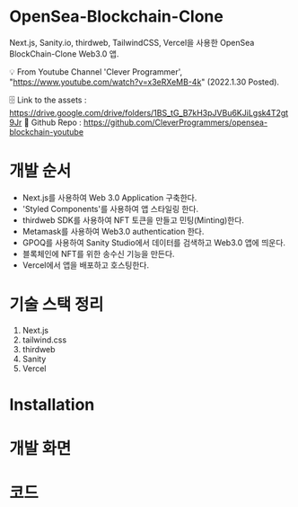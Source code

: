 # OpenSea-Blockchain-Clone
Next.js, Sanity.io, thirdweb, TailwindCSS, Vercel을 사용한 OpenSea BlockChain-Clone Web3.0 앱.

💡 From Youtube Channel 'Clever Programmer', "https://www.youtube.com/watch?v=x3eRXeMB-4k" (2022.1.30 Posted).

🗄️ Link to the assets : https://drive.google.com/drive/folders/1BS_tG_B7kH3pJVBu6KJiLgsk4T2gt9Jr
🔗 Github Repo : https://github.com/CleverProgrammers/opensea-blockchain-youtube

# 개발 순서
- Next.js를 사용하여 Web 3.0 Application 구축한다.
- 'Styled Components'를 사용하여 앱 스타일링 한다.
- thirdweb SDK를 사용하여 NFT 토큰을 만들고 민팅(Minting)한다.
- Metamask를 사용하여 Web3.0 authentication 한다.
- GPOQ를 사용하여 Sanity Studio에서 데이터를 검색하고 Web3.0 앱에 띄운다.
- 블록체인에 NFT를 위한 송수신 기능을 만든다.
- Vercel에서 앱을 배포하고 호스팅한다. 

# 기술 스택 정리
1. Next.js
2. tailwind.css
3. thirdweb
4. Sanity
5. Vercel

# Installation

# 개발 화면

# 코드

